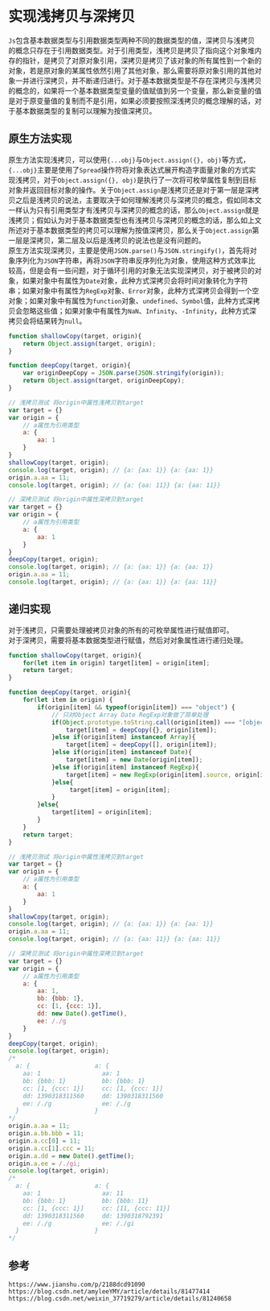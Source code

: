 # 实现浅拷贝与深拷贝
`Js`包含基本数据类型与引用数据类型两种不同的数据类型的值，深拷贝与浅拷贝的概念只存在于引用数据类型。对于引用类型，浅拷贝是拷贝了指向这个对象堆内存的指针，是拷贝了对原对象引用，深拷贝是拷贝了该对象的所有属性到一个新的对象，若是原对象的某属性依然引用了其他对象，那么需要将原对象引用的其他对象一并进行深拷贝，并不断递归进行。对于基本数据类型是不存在深拷贝与浅拷贝的概念的，如果将一个基本数据类型变量的值赋值到另一个变量，那么新变量的值是对于原变量值的复制而不是引用，如果必须要按照深浅拷贝的概念理解的话，对于基本数据类型的复制可以理解为按值深拷贝。


## 原生方法实现
原生方法实现浅拷贝，可以使用`{...obj}`与`Object.assign({}, obj)`等方式，`{...obj}`主要是使用了`Spread`操作符将对象表达式展开构造字面量对象的方式实现浅拷贝，对于`Object.assign({}, obj)`是执行了一次将可枚举属性复制到目标对象并返回目标对象的操作。关于`Object.assign`是浅拷贝还是对于第一层是深拷贝之后是浅拷贝的说法，主要取决于如何理解浅拷贝与深拷贝的概念，假如同本文一样认为只有引用类型才有浅拷贝与深拷贝的概念的话，那么`Object.assign`就是浅拷贝；假如认为对于基本数据类型也有浅拷贝与深拷贝的概念的话，那么如上文所述对于基本数据类型的拷贝可以理解为按值深拷贝，那么关于`Object.assign`第一层是深拷贝，第二层及以后是浅拷贝的说法也是没有问题的。  
原生方法实现深拷贝，主要是使用`JSON.parse()`与`JSON.stringify()`，首先将对象序列化为`JSON`字符串，再将`JSON`字符串反序列化为对象，使用这种方式效率比较高，但是会有一些问题，对于循环引用的对象无法实现深拷贝，对于被拷贝的对象，如果对象中有属性为`Date`对象，此种方式深拷贝会将时间对象转化为字符串；如果对象中有属性为`RegExp`对象、`Error`对象，此种方式深拷贝会得到一个空对象；如果对象中有属性为`function`对象、`undefined`、`Symbol`值，此种方式深拷贝会忽略这些值；如果对象中有属性为`NaN`、`Infinity`、`-Infinity`，此种方式深拷贝会将结果转为`null`。
```javascript
function shallowCopy(target, origin){
    return Object.assign(target, origin);
}

function deepCopy(target, origin){
    var originDeepCopy = JSON.parse(JSON.stringify(origin)); 
    return Object.assign(target, originDeepCopy);
}

// 浅拷贝测试 将origin中属性浅拷贝到target
var target = {}
var origin = {
    // a属性为引用类型
    a: { 
        aa: 1
    } 
}
shallowCopy(target, origin);
console.log(target, origin); // {a: {aa: 1}} {a: {aa: 1}}
origin.a.aa = 11;
console.log(target, origin); // {a: {aa: 11}} {a: {aa: 11}}

// 深拷贝测试 将origin中属性深拷贝到target
var target = {}
var origin = {
    // a属性为引用类型
    a: { 
        aa: 1
    } 
}
deepCopy(target, origin);
console.log(target, origin); // {a: {aa: 1}} {a: {aa: 1}}
origin.a.aa = 11;
console.log(target, origin); // {a: {aa: 1}} {a: {aa: 11}}
```

## 递归实现
对于浅拷贝，只需要处理被拷贝对象的所有的可枚举属性进行赋值即可。  
对于深拷贝，需要将基本数据类型进行赋值，然后对对象属性进行递归处理。
```javascript
function shallowCopy(target, origin){
    for(let item in origin) target[item] = origin[item];
    return target;
}

function deepCopy(target, origin){
    for(let item in origin) {
        if(origin[item] && typeof(origin[item]) === "object") {
            // 只对Object Array Date RegExp对象做了简单处理
            if(Object.prototype.toString.call(origin[item]) === "[object Object]"){
                target[item] = deepCopy({}, origin[item]);
            }else if(origin[item] instanceof Array){
                target[item] = deepCopy([], origin[item]);
            }else if(origin[item] instanceof Date){
                target[item] = new Date(origin[item]);
            }else if(origin[item] instanceof RegExp){
                target[item] = new RegExp(origin[item].source, origin[item].flags);
            }else{
                 target[item] = origin[item];
            }
        }else{
            target[item] = origin[item];
        }
    }
    return target;
}

// 浅拷贝测试 将origin中属性浅拷贝到target
var target = {}
var origin = {
    // a属性为引用类型
    a: { 
        aa: 1
    } 
}
shallowCopy(target, origin);
console.log(target, origin); // {a: {aa: 1}} {a: {aa: 1}}
origin.a.aa = 11;
console.log(target, origin); // {a: {aa: 11}} {a: {aa: 11}}

// 深拷贝测试 将origin中属性深拷贝到target
var target = {}
var origin = {
    // a属性为引用类型
    a: { 
        aa: 1,
        bb: {bbb: 1},
        cc: [1, {ccc: 1}],
        dd: new Date().getTime(),
        ee: /./g
    } 
}
deepCopy(target, origin);
console.log(target, origin);
/*
  a: {                  a: {
    aa: 1                 aa: 1
    bb: {bbb: 1}          bb: {bbb: 1}
    cc: [1, {ccc: 1}]     cc: [1, {ccc: 1}]
    dd: 1390318311560     dd: 1390318311560
    ee: /./g              ee: /./g
  }                     }
*/
origin.a.aa = 11;
origin.a.bb.bbb = 11;
origin.a.cc[0] = 11;
origin.a.cc[1].ccc = 11;
origin.a.dd = new Date().getTime();
origin.a.ee = /./gi;
console.log(target, origin);
/*
  a: {                  a: {
    aa: 1                 aa: 11
    bb: {bbb: 1}          bb: {bbb: 11}
    cc: [1, {ccc: 1}]     cc: [11, {ccc: 11}]
    dd: 1390318311560     dd: 1390318792391
    ee: /./g              ee: /./gi
  }                     }
*/
```




## 参考

```
https://www.jianshu.com/p/2188dcd91090
https://blog.csdn.net/amyleeYMY/article/details/81477414
https://blog.csdn.net/weixin_37719279/article/details/81240658
```
